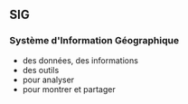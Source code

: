 ##  SIG

### Système d'Information Géographique

- des données, des informations <!-- .element: class="fragment" -->
- des outils <!-- .element: class="fragment" -->
- pour analyser <!-- .element: class="fragment" -->
- pour montrer et partager <!-- .element: class="fragment" -->

